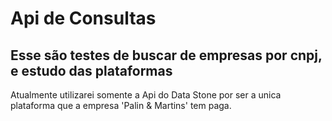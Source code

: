# Api de Consultas
## Esse são testes de buscar de empresas por cnpj, e estudo das plataformas
Atualmente utilizarei somente a Api do Data Stone por ser a unica plataforma que a empresa 'Palin & Martins' tem paga.
